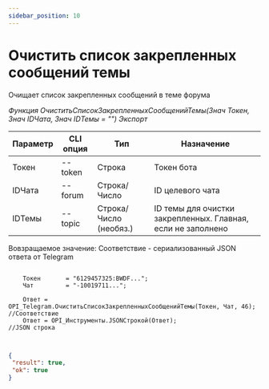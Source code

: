 ```yaml
---
sidebar_position: 10
---
```


# Очистить список закрепленных сообщений темы
Очищает список закрепленных сообщений в теме форума


*Функция ОчиститьСписокЗакрепленныхСообщенийТемы(Знач Токен, Знач IDЧата, Знач IDТемы = "") Экспорт*

  | Параметр | CLI опция | Тип | Назначение |
  |-|-|-|-|
  | Токен | --token | Строка | Токен бота |
  | IDЧата | --forum | Строка/Число | ID целевого чата |
  | IDТемы | --topic | Строка/Число (необяз.) | ID темы для очистки закрепленных. Главная, если не заполнено |
  
  Вовзращаемое значение: Соответствие - сериализованный JSON ответа от Telegram

```bsl title="Пример кода"
	
    Токен       = "6129457325:BWDF...";
    Чат         = "-10019711...";
  
    Ответ = OPI_Telegram.ОчиститьСписокЗакрепленныхСообщенийТемы(Токен, Чат, 46); //Соответствие
    Ответ = OPI_Инструменты.JSONСтрокой(Ответ);                                   //JSON строка 
	
```

```json title="Результат"

{
 "result": true,
 "ok": true
}

```
